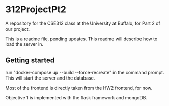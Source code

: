 # 312ProjectPt2
A repository for the CSE312 class at the University at Buffalo, for Part 2 of our project.

This is a readme file, pending updates. This readme will describe how to load the server in.

## Getting started

run "docker-compose up --build --force-recreate" in the command prompt. This will start the server and the database.

Most of the frontend is directly taken from the HW2 frontend, for now.

Objective 1 is implemented with the flask framework and mongoDB. 
